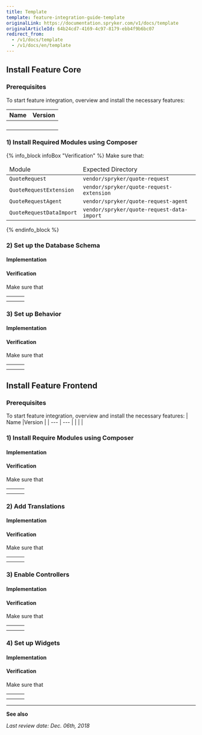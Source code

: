 ```yaml
---
title: Template
template: feature-integration-guide-template
originalLink: https://documentation.spryker.com/v1/docs/template
originalArticleId: 64b24cd7-4169-4c97-8179-ebb4f9b6bc07
redirect_from:
  - /v1/docs/template
  - /v1/docs/en/template
---
```


## Install Feature Core
### Prerequisites
To start feature integration, overview and install the necessary features:

| Name |Version  |
| --- | --- |
|  |  |
|  |  |
|  |  |
|  |  |
### 1) Install Required Modules using Composer

{% info_block infoBox "Verification" %}
Make sure that:<table><thead><tr><td>Module</td><td>Expected Directory</td></tr></thead><tbody><tr><td>`QuoteRequest`</td><td>`vendor/spryker/quote-request`</td></tr><tr><td>`QuoteRequestExtension`</td><td>`vendor/spryker/quote-request-extension`</td></tr><tr><td>`QuoteRequestAgent`</td><td>`vendor/spryker/quote-request-agent`</td></tr><tr><td>`QuoteRequestDataImport`</td><td>`vendor/spryker/quote-request-data-import`</td></tr></tbody></table>
{% endinfo_block %}


### 2) Set up the Database Schema
#### Implementation
#### Verification
Make sure that

|  |  |  |
| --- | --- | --- |
|  |  |  |
|  |  |  |

### 3) Set up Behavior
#### Implementation
#### Verification
Make sure that

|  |  |  |
| --- | --- | --- |
|  |  |  |
|  |  |  |

## Install Feature Frontend
### Prerequisites
To start feature integration, overview and install the necessary features:
| Name |Version  |
| --- | --- |
|  |  |
### 1) Install Require Modules using Composer
#### Implementation
#### Verification
Make sure that

|  |  |  |
| --- | --- | --- |
|  |  |  |
|  |  |  |

### 2) Add Translations
#### Implementation
#### Verification
Make sure that

|  |  |  |
| --- | --- | --- |
|  |  |  |
|  |  |  |

### 3) Enable Controllers
#### Implementation
#### Verification
Make sure that

|  |  |  |
| --- | --- | --- |
|  |  |  |
|  |  |  |

### 4) Set up Widgets
#### Implementation
#### Verification
Make sure that

|  |  |  |
| --- | --- | --- |
|  |  |  |
|  |  |  |


* * *
**See also**

*Last review date: Dec. 06th, 2018* <!-- by  -->
